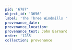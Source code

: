 ```yaml
---
pid: '6787'
object_id: '3656'
label: 'The Three Windmills '
provenance_date:
provenance_location:
provenance_text: John Barnard
order: '1285'
collection: provenance
---
```

